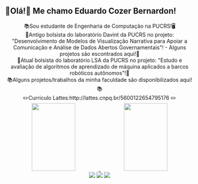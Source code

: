 
## 👋Olá!👋 Me chamo Eduardo Cozer Bernardon!
<div align="center">
📚Sou estudante de Engenharia de Computação na PUCRS!🖥️</div>
<div align="center">
  <div align="center">
🎒Antigo bolsista do laboratório Davint da PUCRS no projeto: "Desenvolvimento de Modelos de Visualização Narrativa para Apoiar a Comunicação e Análise de Dados Abertos Governamentais"!  - Alguns projetos são escontrados aqui!🎒</div>
	<div align="center">
🎒Atual bolsista do laboratório LSA da PUCRS no projeto: "Estudo e avaliação de algoritmos de aprendizado de máquina aplicados a barcos robóticos autônomos"!🎒</div>
<div align="center">
	<div align="center">
📚Alguns projetos/trabalhos da minha faculdade são disponibilizados aqui!📚</div>
✏️Curriculo Lattes:http://lattes.cnpq.br/5600122654795176 ✏️</div>

<div align="center">
  <a href="https://github.com/dubernardon">
  <img  width="48%" height="180em" src="https://github-readme-stats.vercel.app/api?username=dubernardon&show_icons=true&theme=tokyonight&include_all_commits=true&count_private=true"/>
  <img width="48%" height="180em" src="https://github-readme-stats.vercel.app/api/top-langs/?username=dubernardon&layout=compact&langs_count=7&theme=tokyonight"/>
</div>
	<div align="center"> 
  <a href="https://instagram.com/dubernardon" target="_blank"><img src="https://img.shields.io/badge/-Instagram-%23E4405F?style=for-the-badge&logo=instagram&logoColor=white" target="_blank"></a>
  <a href = "mailto:dubernardon@gmail.com"><img src="https://img.shields.io/badge/-Gmail-%23333?style=for-the-badge&logo=gmail&logoColor=white" target="_blank"></a>
  <a href="https://www.linkedin.com/in/eduardo-bernardon-905423235/" target="_blank"><img src="https://img.shields.io/badge/-LinkedIn-%230077B5?style=for-the-badge&logo=linkedin&logoColor=white" target="_blank"></a> 
</div>

